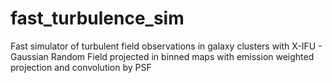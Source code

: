 # fast_turbulence_sim
Fast simulator of turbulent field observations in galaxy clusters with X-IFU - Gaussian Random Field projected in binned maps with emission weighted projection and convolution by PSF
